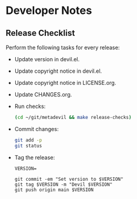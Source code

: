 Developer Notes
===============

Release Checklist
-----------------

Perform the following tasks for every release:

  - Update version in devil.el.
  - Update copyright notice in devil.el.
  - Update copyright notice in LICENSE.org.
  - Update CHANGES.org.
  - Run checks:

    ```sh
    (cd ~/git/metadevil && make release-checks)
    ```

  - Commit changes:

    ```sh
    git add -p
    git status
    ```

  - Tag the release:

    ```
    VERSION=

    git commit -em "Set version to $VERSION"
    git tag $VERSION -m "Devil $VERSION"
    git push origin main $VERSION
    ```
